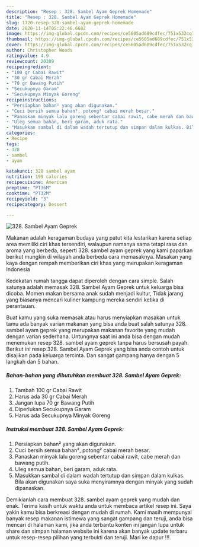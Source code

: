 ```yaml
---
description: "Resep : 328. Sambel Ayam Geprek Homemade"
title: "Resep : 328. Sambel Ayam Geprek Homemade"
slug: 1720-resep-328-sambel-ayam-geprek-homemade
date: 2020-11-14T05:22:46.668Z
image: https://img-global.cpcdn.com/recipes/ce5605ad689cdfec/751x532cq70/328-sambel-ayam-geprek-foto-resep-utama.jpg
thumbnail: https://img-global.cpcdn.com/recipes/ce5605ad689cdfec/751x532cq70/328-sambel-ayam-geprek-foto-resep-utama.jpg
cover: https://img-global.cpcdn.com/recipes/ce5605ad689cdfec/751x532cq70/328-sambel-ayam-geprek-foto-resep-utama.jpg
author: Christopher Woods
ratingvalue: 4.9
reviewcount: 20389
recipeingredient:
- "100 gr Cabai Rawit"
- "30 gr Cabai Merah"
- "70 gr Bawang Putih"
- "Secukupnya Garam"
- "Secukupnya Minyak Goreng"
recipeinstructions:
- "Persiapkan bahan² yang akan digunakan."
- "Cuci bersih semua bahan², potong² cabai merah besar."
- "Panaskan minyak lalu goreng sebentar cabai rawit, cabe merah dan bawang putih."
- "Uleg semua bahan, beri garam, aduk rata."
- "Masukkan sambal di dalam wadah tertutup dan simpan dalam kulkas. Bila akan digunakan saya suka menyiramnya dengan minyak yang sudah dipanaskan."
categories:
- Recipe
tags:
- 328
- sambel
- ayam

katakunci: 328 sambel ayam 
nutrition: 199 calories
recipecuisine: American
preptime: "PT36M"
cooktime: "PT32M"
recipeyield: "3"
recipecategory: Dessert

---
```



![328. Sambel Ayam Geprek](https://img-global.cpcdn.com/recipes/ce5605ad689cdfec/751x532cq70/328-sambel-ayam-geprek-foto-resep-utama.jpg)

Makanan adalah keragaman budaya yang patut kita lestarikan karena setiap area memiliki ciri khas tersendiri, walaupun namanya sama tetapi rasa dan aroma yang berbeda, seperti 328. sambel ayam geprek yang kami paparkan berikut mungkin di wilayah anda berbeda cara memasaknya. Masakan yang kaya dengan rempah memberikan ciri khas yang merupakan keragaman Indonesia

Kedekatan rumah tangga dapat diperoleh dengan cara simple. Salah satunya adalah memasak 328. Sambel Ayam Geprek untuk keluarga bisa dicoba. Momen makan bersama anak sudah menjadi kultur, Tidak jarang yang biasanya mencari kuliner kampung mereka sendiri ketika di perantauan.



Buat kamu yang suka memasak atau harus menyiapkan masakan untuk tamu ada banyak varian makanan yang bisa anda buat salah satunya 328. sambel ayam geprek yang merupakan makanan favorite yang mudah dengan varian sederhana. Untungnya saat ini anda bisa dengan mudah menemukan resep 328. sambel ayam geprek tanpa harus bersusah payah.
Berikut ini resep 328. Sambel Ayam Geprek yang bisa anda contoh untuk disajikan pada keluarga tercinta. Dan sangat gampang hanya dengan 5 langkah dan 5 bahan.


<!--inarticleads1-->

##### Bahan-bahan yang dibutuhkan membuat 328. Sambel Ayam Geprek:

1. Tambah 100 gr Cabai Rawit
1. Harus ada 30 gr Cabai Merah
1. Jangan lupa 70 gr Bawang Putih
1. Diperlukan Secukupnya Garam
1. Harus ada Secukupnya Minyak Goreng




<!--inarticleads2-->

##### Instruksi membuat  328. Sambel Ayam Geprek:

1. Persiapkan bahan² yang akan digunakan.
1. Cuci bersih semua bahan², potong² cabai merah besar.
1. Panaskan minyak lalu goreng sebentar cabai rawit, cabe merah dan bawang putih.
1. Uleg semua bahan, beri garam, aduk rata.
1. Masukkan sambal di dalam wadah tertutup dan simpan dalam kulkas. Bila akan digunakan saya suka menyiramnya dengan minyak yang sudah dipanaskan.




Demikianlah cara membuat 328. sambel ayam geprek yang mudah dan enak. Terima kasih untuk waktu anda untuk membaca artikel resep ini. Saya yakin kamu bisa berkreasi dengan mudah di rumah. Kami masih mempunyai banyak resep makanan istimewa yang sangat gampang dan teruji, anda bisa mencari di halaman kami, jika anda terbantu konten ini jangan lupa untuk share dan simpan halaman website ini karena akan banyak update terbaru untuk resep-resep pilihan yang terbukti dan teruji. Mari ke dapur !!!. 
